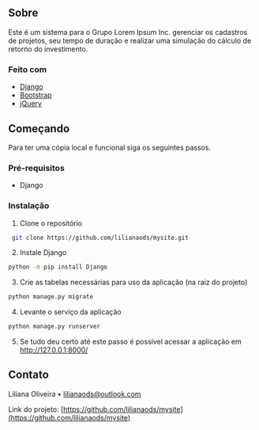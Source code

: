 <!-- ABOUT THE PROJECT -->
## Sobre

Este é um sistema para o Grupo Lorem Ipsum Inc. gerenciar os cadastros de projetos, seu tempo de duração e realizar uma simulação do cálculo de retorno do investimento.

### Feito com

* [Django](https://www.djangoproject.com/)
* [Bootstrap](https://getbootstrap.com/)
* [jQuery](https://jquery.com/)



<!-- GETTING STARTED -->
## Começando

Para ter uma cópia local e funcional siga os seguintes passos.

### Pré-requisitos
* Django


### Instalação

1. Clone o repositório
  ```sh
   git clone https://github.com/lilianaods/mysite.git
   ```
2. Instale Django
  ```sh
  python -m pip install Django
  ```
 3. Crie as tabelas necessárias para uso da aplicação (na raiz do projeto)
  ```sh
  python manage.py migrate
  ```
 4.  Levante o serviço da aplicação
  ```sh
  python manage.py runserver
  ``` 
  5. Se tudo deu certo até este passo é possível acessar a aplicação em http://127.0.0.1:8000/

<!-- CONTACT -->
## Contato

Liliana Oliveira  • lilianaods@outlook.com

Link do projeto: [https://github.com/lilianaods/mysite](https://github.com/lilianaods/mysite)
